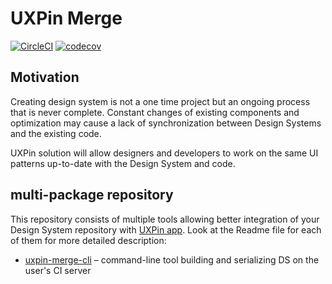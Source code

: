 # UXPin Merge

[![CircleCI](https://circleci.com/gh/UXPin/uxpin-merge-tools/tree/master.svg?style=svg&circle-token=3be428149d85d471f8a2661cc39d764a12df725f)](https://circleci.com/gh/UXPin/uxpin-merge-tools/tree/master)
[![codecov](https://codecov.io/gh/UXPin/uxpin-merge-tools/branch/master/graph/badge.svg?token=oCSlKMhJDN)](https://codecov.io/gh/UXPin/uxpin-merge-tools)

## Motivation

Creating design system is not a one time project but an ongoing process that is never complete. Constant changes of existing components and optimization may cause a lack of synchronization between Design Systems and the existing code.

UXPin solution will allow designers and developers to work on the same UI patterns up-to-date with the Design System and code.

## multi-package repository

This repository consists of multiple tools allowing better integration of your Design System repository with [UXPin app](https://uxpin.com/merge). Look at the Readme file for each of them for more detailed description:
* [uxpin-merge-cli](packages/uxpin-merge-cli/Readme.md) – command-line tool building and serializing DS on the user's CI server
